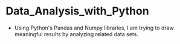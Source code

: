 # Data_Analysis_with_Python

* Using Python's Pandas and Numpy libraries, I am trying to draw meaningful results by analyzing related data sets.